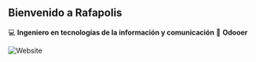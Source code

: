 ## Bienvenido a Rafapolis

:computer: **Ingeniero en tecnologías de la información y comunicación**
:pencil: **Odooer**

![Website](https://img.shields.io/website?url=https%3A%2F%2Fgithub.com%2Frafaelodoo%2Frafaelodoo
)
